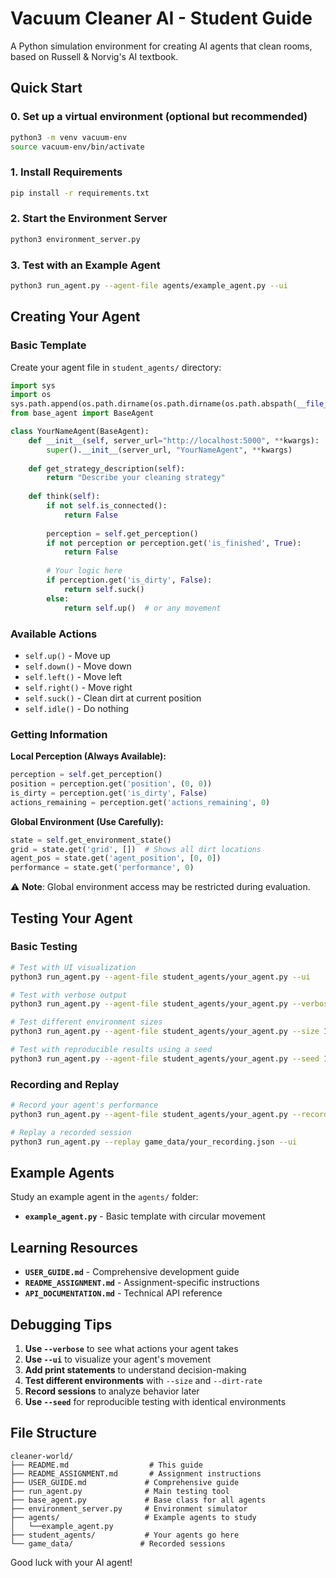 # Vacuum Cleaner AI - Student Guide

A Python simulation environment for creating AI agents that clean rooms, based on Russell & Norvig's AI textbook.

## Quick Start

### 0. Set up a virtual environment (optional but recommended)
```bash
python3 -m venv vacuum-env
source vacuum-env/bin/activate
```

### 1. Install Requirements
```bash
pip install -r requirements.txt
```

### 2. Start the Environment Server
```bash
python3 environment_server.py
```

### 3. Test with an Example Agent
```bash
python3 run_agent.py --agent-file agents/example_agent.py --ui
```

## Creating Your Agent

### Basic Template
Create your agent file in `student_agents/` directory:

```python
import sys
import os
sys.path.append(os.path.dirname(os.path.dirname(os.path.abspath(__file__))))
from base_agent import BaseAgent

class YourNameAgent(BaseAgent):
    def __init__(self, server_url="http://localhost:5000", **kwargs):
        super().__init__(server_url, "YourNameAgent", **kwargs)
    
    def get_strategy_description(self):
        return "Describe your cleaning strategy"
    
    def think(self):
        if not self.is_connected():
            return False
        
        perception = self.get_perception()
        if not perception or perception.get('is_finished', True):
            return False
        
        # Your logic here
        if perception.get('is_dirty', False):
            return self.suck()
        else:
            return self.up()  # or any movement
```

### Available Actions
- `self.up()` - Move up
- `self.down()` - Move down
- `self.left()` - Move left
- `self.right()` - Move right
- `self.suck()` - Clean dirt at current position
- `self.idle()` - Do nothing

### Getting Information

**Local Perception (Always Available):**
```python
perception = self.get_perception()
position = perception.get('position', (0, 0))
is_dirty = perception.get('is_dirty', False)
actions_remaining = perception.get('actions_remaining', 0)
```

**Global Environment (Use Carefully):**
```python
state = self.get_environment_state()
grid = state.get('grid', [])  # Shows all dirt locations
agent_pos = state.get('agent_position', [0, 0])
performance = state.get('performance', 0)
```

⚠️ **Note**: Global environment access may be restricted during evaluation.

## Testing Your Agent

### Basic Testing
```bash
# Test with UI visualization
python3 run_agent.py --agent-file student_agents/your_agent.py --ui

# Test with verbose output
python3 run_agent.py --agent-file student_agents/your_agent.py --verbose

# Test different environment sizes
python3 run_agent.py --agent-file student_agents/your_agent.py --size 10 --dirt-rate 0.5 --ui

# Test with reproducible results using a seed
python3 run_agent.py --agent-file student_agents/your_agent.py --seed 12345 --ui
```

### Recording and Replay
```bash
# Record your agent's performance
python3 run_agent.py --agent-file student_agents/your_agent.py --record --ui

# Replay a recorded session
python3 run_agent.py --replay game_data/your_recording.json --ui
```

## Example Agents

Study an example agent in the `agents/` folder:

- **`example_agent.py`** - Basic template with circular movement

## Learning Resources

- **`USER_GUIDE.md`** - Comprehensive development guide
- **`README_ASSIGNMENT.md`** - Assignment-specific instructions
- **`API_DOCUMENTATION.md`** - Technical API reference

## Debugging Tips

1. **Use `--verbose`** to see what actions your agent takes
2. **Use `--ui`** to visualize your agent's movement
3. **Add print statements** to understand decision-making
4. **Test different environments** with `--size` and `--dirt-rate`
5. **Record sessions** to analyze behavior later
6. **Use `--seed`** for reproducible testing with identical environments

## File Structure

```
cleaner-world/
├── README.md                  # This guide
├── README_ASSIGNMENT.md       # Assignment instructions
├── USER_GUIDE.md             # Comprehensive guide
├── run_agent.py              # Main testing tool
├── base_agent.py             # Base class for all agents
├── environment_server.py     # Environment simulator
├── agents/                   # Example agents to study
│   └──example_agent.py
├── student_agents/           # Your agents go here
└── game_data/               # Recorded sessions
```


Good luck with your AI agent!
